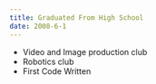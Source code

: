 ```yaml
---
title: Graduated From High School
date: 2008-6-1
---
```


- Video and Image production club
- Robotics club
- First Code Written
